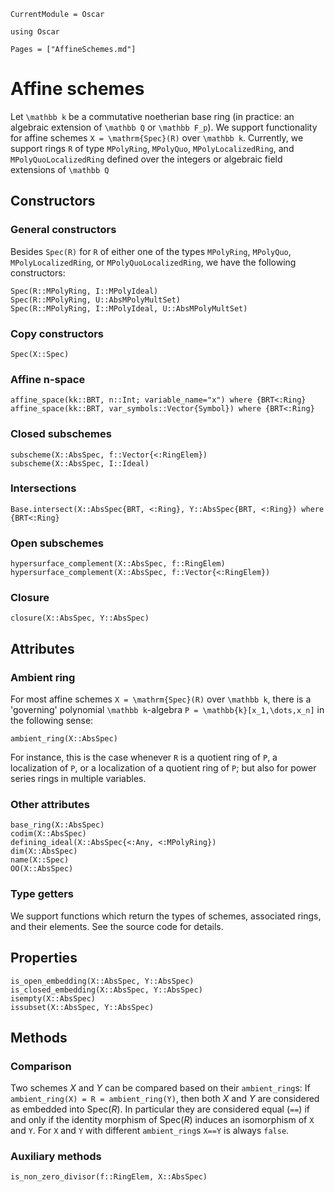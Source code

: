 ```@meta
CurrentModule = Oscar
```

```@setup oscar
using Oscar
```

```@contents
Pages = ["AffineSchemes.md"]
```


# Affine schemes

Let ``\mathbb k`` be a commutative noetherian base ring
(in practice: an algebraic extension of ``\mathbb Q`` or ``\mathbb F_p``).
We support functionality for affine schemes ``X = \mathrm{Spec}(R)`` over ``\mathbb k``.
Currently, we support rings ``R`` of type `MPolyRing`, `MPolyQuo`,
`MPolyLocalizedRing`, and `MPolyQuoLocalizedRing`
defined over the integers or algebraic field extensions of ``\mathbb Q``


## Constructors

### General constructors

Besides `Spec(R)` for `R` of either one of the types `MPolyRing`, `MPolyQuo`, `MPolyLocalizedRing`, or 
`MPolyQuoLocalizedRing`, we have the following constructors:
```@docs
Spec(R::MPolyRing, I::MPolyIdeal)
Spec(R::MPolyRing, U::AbsMPolyMultSet)
Spec(R::MPolyRing, I::MPolyIdeal, U::AbsMPolyMultSet)
```

### Copy constructors

```@docs
Spec(X::Spec)
```

### Affine n-space

```@docs
affine_space(kk::BRT, n::Int; variable_name="x") where {BRT<:Ring}
affine_space(kk::BRT, var_symbols::Vector{Symbol}) where {BRT<:Ring}
```

### Closed subschemes

```@docs
subscheme(X::AbsSpec, f::Vector{<:RingElem})
subscheme(X::AbsSpec, I::Ideal)
```

### Intersections

```@docs
Base.intersect(X::AbsSpec{BRT, <:Ring}, Y::AbsSpec{BRT, <:Ring}) where {BRT<:Ring}
```

### Open subschemes

```@docs
hypersurface_complement(X::AbsSpec, f::RingElem)
hypersurface_complement(X::AbsSpec, f::Vector{<:RingElem})
```

### Closure

```@docs
closure(X::AbsSpec, Y::AbsSpec)
```


## Attributes

### Ambient ring

For most affine schemes ``X = \mathrm{Spec}(R)``
over ``\mathbb k``, there is a 'governing' polynomial
``\mathbb k``-algebra ``P = \mathbb{k}[x_1,\dots,x_n]``
in the following sense:
```@docs
ambient_ring(X::AbsSpec)
```
For instance, this is the case whenever ``R`` is a quotient
ring of ``P``, a localization of ``P``, or a localization
of a quotient ring of ``P``; but also for
power series rings in multiple variables.

### Other attributes

```@docs
base_ring(X::AbsSpec)
codim(X::AbsSpec)
defining_ideal(X::AbsSpec{<:Any, <:MPolyRing})
dim(X::AbsSpec)
name(X::Spec)
OO(X::AbsSpec)
```

### Type getters

We support functions which return the types of
schemes, associated rings, and their elements. See the 
source code for details.


## Properties

```@docs
is_open_embedding(X::AbsSpec, Y::AbsSpec)
is_closed_embedding(X::AbsSpec, Y::AbsSpec)
isempty(X::AbsSpec)
issubset(X::AbsSpec, Y::AbsSpec)
```


## Methods

### Comparison

Two schemes $X$ and $Y$ can be compared based on their `ambient_ring`s: If 
`ambient_ring(X) = R = ambient_ring(Y)`, then both $X$ and $Y$ are considered 
as embedded into $\mathrm{Spec}(R)$. In particular they are considered equal (`==`)
if and only if the identity morphism of $\mathrm{Spec}(R)$ induces an isomorphism of ``X`` and ``Y``.
For ``X`` and ``Y`` with different `ambient_ring`s 
`X==Y` is always `false`.

### Auxiliary methods

```@docs
is_non_zero_divisor(f::RingElem, X::AbsSpec)
```
